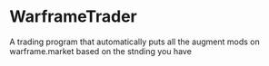 # WarframeTrader
A trading program that automatically puts all the augment mods on warframe.market based on the stnding you have
